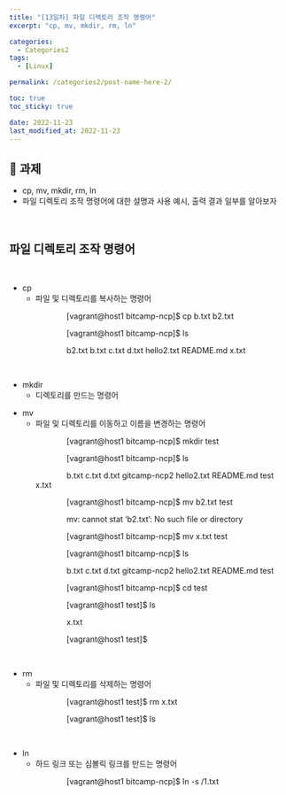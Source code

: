 ```yaml
---
title: "[13일차] 파일 디렉토리 조작 명령어"
excerpt: "cp, mv, mkdir, rm, ln"

categories:
  - Categories2
tags:
  - [Linux]

permalink: /categories2/post-name-here-2/

toc: true
toc_sticky: true

date: 2022-11-23
last_modified_at: 2022-11-23
---
```


## 🦥 과제
* cp, mv, mkdir, rm, ln
* 파일 디렉토리 조작 명령어에 대한 설명과 사용 예시, 출력 결과 일부를 알아보자
<br>

## 파일 디렉토리 조작 명령어
<br>

* cp
  - 파일 및 디렉토리를 복사하는 명령어<p>
    [vagrant@host1 bitcamp-ncp]$ cp b.txt b2.txt<p>
    [vagrant@host1 bitcamp-ncp]$ ls<p>
    b2.txt  b.txt  c.txt  d.txt  hello2.txt  README.md  x.txt<p>
<br>

* mkdir
  - 디렉토리를 만드는 명령어<p>
* mv
  - 파일 및 디렉토리를 이동하고 이름을 변경하는 명령어<p>
    [vagrant@host1 bitcamp-ncp]$ mkdir test<p>
    [vagrant@host1 bitcamp-ncp]$ ls<p>
    b.txt  c.txt  d.txt  gitcamp-ncp2  hello2.txt  README.md  test  x.txt<p>
    [vagrant@host1 bitcamp-ncp]$ mv b2.txt test<p>
    mv: cannot stat ‘b2.txt’: No such file or directory<p>
    [vagrant@host1 bitcamp-ncp]$ mv x.txt test<p>
    [vagrant@host1 bitcamp-ncp]$ ls<p>
    b.txt  c.txt  d.txt  gitcamp-ncp2  hello2.txt  README.md  test<p>
    [vagrant@host1 bitcamp-ncp]$ cd test<p>
    [vagrant@host1 test]$ ls<p>
    x.txt<p>
    [vagrant@host1 test]$<p>
<br>

* rm
  - 파일 및 디렉토리를 삭제하는 명령어<p>
    [vagrant@host1 test]$ rm x.txt<p>
    [vagrant@host1 test]$ ls<p>
<br>

* ln
  - 하드 링크 또는 심볼릭 링크를 만드는 명령어<p>
    [vagrant@host1 bitcamp-ncp]$ ln -s /1.txt<p>
<br>
